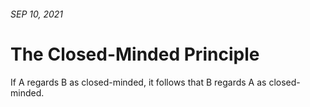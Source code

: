 <!-- header.html, {title: 'The Closed-Minded Principle'} -->

###### SEP 10, 2021

# The Closed-Minded Principle

If A regards B as closed-minded, it follows that B regards A as closed-minded.

<!-- footer.html -->